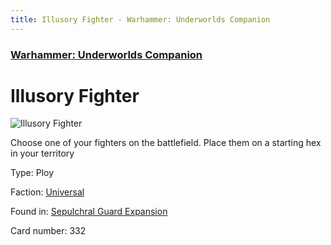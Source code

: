 ```yaml
---
title: Illusory Fighter - Warhammer: Underworlds Companion
---
```


### [Warhammer: Underworlds Companion](https://guidokessels.github.io/wh-underworlds)

  

# Illusory Fighter

![Illusory Fighter](https://warhammerunderworlds.com/wp-content/uploads/sites/6/2017/12/332_ENG-Illusory-Fighter.png)

Choose one of your fighters on the battlefield. Place them on a starting hex in your territory

Type: Ploy

Faction: [Universal](https://guidokessels.github.io/wh-underworlds/factions/universal)

Found in: [Sepulchral Guard Expansion](https://guidokessels.github.io/wh-underworlds/locations/sepulchral-guard-expansion)

Card number: 332
